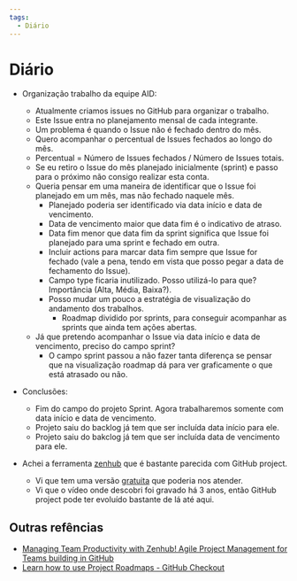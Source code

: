 ```yaml
---
tags:
  - Diário
---
```


# Diário

- Organização trabalho da equipe AID:
    - Atualmente criamos issues no GitHub para organizar o trabalho.
    - Este Issue entra no planejamento mensal de cada integrante.
    - Um problema é quando o Issue não é fechado dentro do mês.
    - Quero acompanhar o percentual de Issues fechados ao longo do mês.
    - Percentual = Número de Issues fechados / Número de Issues totais.
    - Se eu retiro o Issue do mês planejado inicialmente (sprint) e passo para o próximo não consigo realizar esta conta.
    - Queria pensar em uma maneira de identificar que o Issue foi planejado em um mês, mas não fechado naquele mês.
      - Planejado poderia ser identificado via data início e data de vencimento.
      - Data de vencimento maior que data fim é o indicativo de atraso.
      - Data fim menor que data fim da sprint significa que Issue foi planejado para uma sprint e fechado em outra.
      - Incluir actions para marcar data fim sempre que Issue for fechado (vale a pena, tendo em vista que posso pegar a data de fechamento do Issue).
      - Campo type ficaria inutilizado. Posso utilizá-lo para que? Importância (Alta, Média, Baixa?).
      - Posso mudar um pouco a estratégia de visualização do andamento dos trabalhos.
          - Roadmap dividido por sprints, para conseguir acompanhar as sprints que ainda tem ações abertas.
    - Já que pretendo acompanhar o Issue via data início e data de vencimento, preciso do campo sprint?
      - O campo sprint passou a não fazer tanta diferença se pensar que na visualização roadmap dá para ver graficamente o que está atrasado ou não.

- Conclusões:
    - Fim do campo do projeto Sprint. Agora trabalharemos somente com data início e data de vencimento.
    - Projeto saiu do backlog já tem que ser incluída data início para ele.
    - Projeto saiu do bakclog já tem que ser incluída data de vencimento para ele.


- Achei a ferramenta [zenhub](https://www.zenhub.com/) que é bastante parecida com GitHub project.
    - Vi que tem uma versão [gratuita](https://www.zenhub.com/pricing) que poderia nos atender.
    - Vi que o vídeo onde descobri foi gravado há 3 anos, então GitHub project pode ter evoluído bastante de lá até aqui.

## Outras refências

- [Managing Team Productivity with Zenhub! Agile Project Management for Teams building in GitHub](https://www.youtube.com/watch?v=IDJ4TxdrDfg)
- [Learn how to use Project Roadmaps - GitHub Checkout](https://www.youtube.com/watch?v=D80u__nYYWw)

